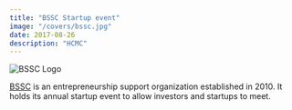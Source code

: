 ```yaml
---
title: "BSSC Startup event"
image: "/covers/bssc.jpg"
date: 2017-08-26
description: "HCMC"
---
```



![BSSC Logo](https://sorasystem.sirv.com/logos/bssc.png)

[BSSC](https://www.bssc.vn) is an entrepreneurship support organization established in 2010. It holds its annual startup event to allow investors and startups to meet. 
